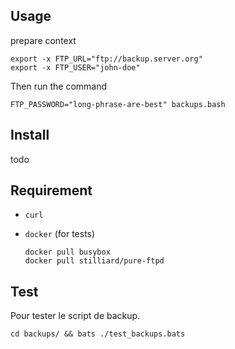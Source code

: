 ## Usage

prepare context

    export -x FTP_URL="ftp://backup.server.org"
    export -x FTP_USER="john-doe"

  Then run the command

    FTP_PASSWORD="long-phrase-are-best" backups.bash


## Install

  todo

## Requirement

* `curl`
* `docker` (for tests)

      docker pull busybox
      docker pull stilliard/pure-ftpd

## Test

Pour tester le script de backup.

    cd backups/ && bats ./test_backups.bats
